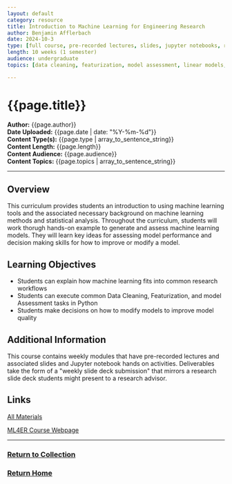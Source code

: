 ```yaml
---
layout: default
category: resource
title: Introduction to Machine Learning for Engineering Research
author: Benjamin Afflerbach
date: 2024-10-3
type: [full course, pre-recorded lectures, slides, jupyter notebooks, readings]
length: 10 weeks (1 semester)
audience: undergraduate
topics: [data cleaning, featurization, model assessment, linear models, neural networks, deep learning, computer vision, machine learning, undergraduate research]

---
```

# {{page.title}}  
**Author:** {{page.author}}  
**Date Uploaded:** {{page.date | date: "%Y-%m-%d"}}  
**Content Type(s):** {{page.type | array_to_sentence_string}}  
**Content Length:** {{page.length}}  
**Content Audience:** {{page.audience}}  
**Content Topics:** {{page.topics | array_to_sentence_string}}  
* * *

## Overview
This curriculum provides students an introduction to using machine learning tools and the associated necessary background on machine learning methods and statistical analysis. Throughout the curriculum, students will work thorugh hands-on example to generate and assess machine learning models. They will learn key ideas for assessing model performance and decision making skills for how to improve or modify a model.  

## Learning Objectives
- Students can explain how machine learning fits into common research workflows
- Students can execute common Data Cleaning, Featurization, and model Assessment tasks in Python
- Students make decisions on how to modify models to improve model quality
  
## Additional Information
This course contains weekly modules that have pre-recorded lectures and associated slides and Jupyter notebook hands on activities. Deliverables take the form of a "weekly slide deck submission" that mirrors a research slide deck students might present to a research advisor.

## Links
[All Materials](https://bafflerbach.github.io/test_software_carpentry/)

[ML4ER Course Webpage](https://skunkworks.engr.wisc.edu/informatics-skunkworks-education-course/)

* * *
### [Return to Collection](https://bafflerbach.github.io/DSM-CORE/resource-collection)
### [Return Home](https://bafflerbach.github.io/DSM-CORE)


